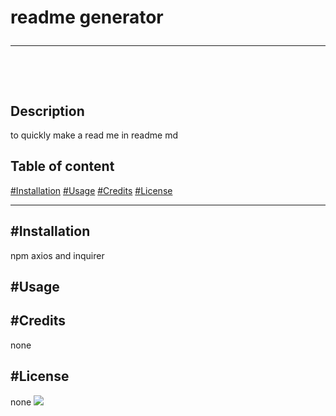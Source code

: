 # readme generator<hr><br>
## Description
to quickly make a read me in readme md
## Table of content
[#Installation](#installation)
[#Usage](#usage)
[#Credits](#credits)
[#License](#license)
<hr>

## #Installation
npm axios and inquirer
## #Usage

## #Credits
none
## #License
none
<img src="https://avatars2.githubusercontent.com/u/58892198?v=4">